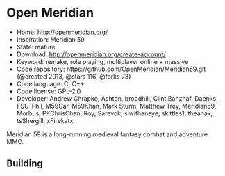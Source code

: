 # Open Meridian

- Home: http://openmeridian.org/
- Inspiration: Meridian 59
- State: mature
- Download: http://openmeridian.org/create-account/
- Keyword: remake, role playing, multiplayer online + massive
- Code repository: https://github.com/OpenMeridian/Meridian59.git (@created 2013, @stars 116, @forks 73)
- Code language: C, C++
- Code license: GPL-2.0
- Developer: Andrew Chrapko, Ashton, broodhill, Clint Banzhaf, Daenks, FSU-Phil, M59Gar, M59Khan, Mark Sturm, Matthew Trey, Meridian59, Morbus, PKChrisChan, Roy, Sarevok, siwithaneye, skittles1, theanax, tsShergill, xFirekatx

Meridian 59 is a long-running medieval fantasy combat and adventure MMO.

## Building


